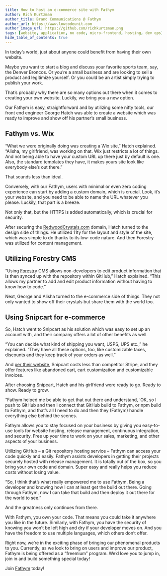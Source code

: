 ```yaml
---
title: How to host an e-commerce site with Fathym
author: Rich Kurtzman
author_title: Brand Communications @ Fathym
author_url: https://www.lowcodeunit.com
author_image_url: https://github.com/richkurtzman.png
tags: [website, application, no code, micro-frontend, hosting, dev ops]
hide_table_of_contents: true
---
```



In today’s world, just about anyone could benefit from having their own website.  

Maybe you want to start a blog and discuss your favorite sports team, say, the Denver Broncos. Or you’re a small business and are looking to sell a product and legitimize yourself. Or you could be an artist simply trying to publish your work.  

That’s probably why there are so many options out there when it comes to creating your own website. Luckily, we bring you a new option.  

Our Fathym is easy, straightforward and by utilizing some nifty tools, our front end engineer George Hatch was able to create a website which was ready to improve and show off his partner’s small business. 

## Fathym vs. Wix

“What we were originally doing was creating a Wix site,” Hatch explained. “Alisha, my girlfriend, was working on that. Wix just restricts a lot of things. And not being able to have your custom URL up there just by default is one. Also, the standard templates they have, it makes yours site look like everybody else’s out there.” 

That sounds less than ideal.  

Conversely, with our Fathym, users with minimal or even zero coding experience can start by adding a custom domain, which is crucial. Look, it’s your website, and you need to be able to name the URL whatever you please. Luckily, that part is a breeze.  

Not only that, but the HTTPS is added automatically, which is crucial for security.  

After securing the [RedwoodCrystals.com](https://www.redwoodcrystals.com/) domain, Hatch turned to the design side of things. He utilized 11ty for the layout and style of the site, which was simple to do thanks to its low-code nature. And then Forestry was utilized for content management.  

## Utilizing Forestry CMS

“Using [Forestry](https://forestry.io/) CMS allows non-developers to edit product information that is then synced up with the repository within GitHub,” Hatch explained. “This allows my partner to add and edit product information without having to know how to code.” 

Next, George and Alisha turned to the e-commerce side of things. They not only wanted to show off their crystals but share them with the world too.

## Using Snipcart for e-commerce

So, Hatch went to Snipcart as his solution which was easy to set up an account with, and their company offers a lot of other benefits as well.  

“You can decide what kind of shipping you want, USPS, UPS etc.,” he explained. “They have all these options, too, like customizable taxes, discounts and they keep track of your orders as well.” 

And [per their website](https://snipcart.com/blog/stripe-checkout-form-integration-vs-snipcart), Snipcart costs less than competitor Stripe, and they offer features like abandoned cart, cart customization and customizable invoices.  

After choosing Snipcart, Hatch and his girlfriend were ready to go. Ready to show. Ready to grow.  

“Fathym helped me be able to get that out there and understand, ‘OK, so I push to GitHub and then I connect that GitHub build to Fathym, or npm build to Fathym, and that’s all I need to do and then they (Fathym) handle everything else behind the scenes.  

Fathym allows you to stay focused on your business by giving you easy-to-use tools for website hosting, release management, continuous integration, and security. Free up your time to work on your sales, marketing, and other aspects of your business. 

Utilizing GitHub – a Git repository hosting service – Fathym can access your code quickly and easily. Fathym assists developers in getting their projects securely hosted with release management. It is totally out of the box, so you bring your own code and domain. Super easy and really helps you reduce costs without losing value. 

“So, I think that’s what really empowered me to use Fathym. Being a developer and knowing how I can at least get the build out there. Going through Fathym, now I can take that build and then deploy it out there for the world to see.” 

And the greatness only continues from there.  

With Fathym, you own your code. That means you could take it anywhere you like in the future. Similarly, with Fathym, you have the security of knowing you won’t be left high and dry if your developer moves on. And you have the freedom to use multiple languages, which others don’t offer. 

Right now, we’re in the exciting phase of bringing our phenomenal products to you. Currently, as we look to bring on users and improve our product, Fathym is being offered as a “freemium” program. We’d love you to jump in, join in and build something special today! 

Join [Fathym](https://auth.fathym.com/fathymcloudprd.onmicrosoft.com/oauth2/v2.0/authorize?p=b2c_1_sign_up_sign_in&client_id=98f014f1-2547-4bcc-a583-3edc8f1190f2&redirect_uri=https%3A%2F%2Fwww.lowcodeunit.com%2F.oauth%2FB2C_1_SIGN_UP_SIGN_IN&response_type=id_token&scope=openid%20profile&response_mode=form_post&nonce=637789907534834707.OWNhMWZkZGMtODQ2NC00YTg0LWFjZWQtYjlkNzg0YTIzMDhkYTcxMzVkZmYtN2E2Mi00ZDRlLWIxODQtZjMxMjBkNWI2OTEx&state=CfDJ8C5COa2dn0dMrEVjdLxcXm-FCakeBxrXIOHa_lF_u0ckh9rvLFuKJ30MWBprExUQA_N5HmWWWPdxqWlni-KFqpg_jVjPahrQdGw79U0sMBN8dTvgrlAMeT9--L-7VgMBsZfFPAho9dcKUN1jO6lAaxL13PM1_vGer-vJc6tcpigRpNr5jcHtitGIKjexLmQqkIslp3MFKCKAi-5IiVd3JbpibPm4gbmDQpYtgstmG9SSlpjvEqJk_2AIqtMHkiojK3kE4WSc5mcYS3FQ3hiRqVQRPlL3jI7U3bUsqGYtLuoJr_St6mGBbHvGmB6M0MCeFn_G5LDsRzyHZhBWf9a1qo6dktz_kEcsAahYPLWjAI_2&x-client-SKU=ID_NETSTANDARD2_0&x-client-ver=6.11.1.0) today!
